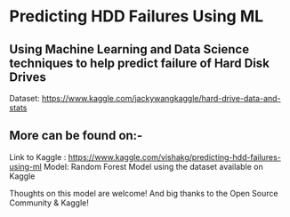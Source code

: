 # Predicting HDD Failures Using ML
## Using Machine Learning and Data Science techniques to help predict failure of Hard Disk Drives

Dataset: https://www.kaggle.com/jackywangkaggle/hard-drive-data-and-stats

## More can be found on:-
 Link to Kaggle : https://www.kaggle.com/vishakg/predicting-hdd-failures-using-ml
 Model:  Random Forest Model using the dataset available on Kaggle 

Thoughts on this model are welcome! And big thanks to the Open Source Community & Kaggle! 




